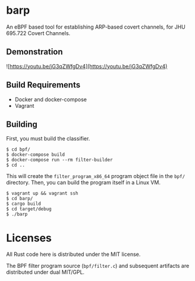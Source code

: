 # barp
An eBPF based tool for establishing ARP-based covert channels, for JHU 695.722 Covert Channels.

## Demonstration

![https://youtu.be/jG3qZWfgDv4](https://youtu.be/jG3qZWfgDv4)

## Build Requirements

*  Docker and docker-compose
*  Vagrant

## Building

First, you must build the classifier. 

```
$ cd bpf/
$ docker-compose build
$ docker-compose run --rm filter-builder
$ cd ..
```
This will create the `filter_program_x86_64` program object file in the `bpf/` directory.
Then, you can build the program itself in a Linux VM.

```
$ vagrant up && vagrant ssh
$ cd barp/
$ cargo build
$ cd target/debug
$ ./barp
```

# Licenses

All Rust code here is distributed under the MIT license. 

The BPF filter program source (`bpf/filter.c`) and subsequent artifacts are distributed under dual MIT/GPL.

